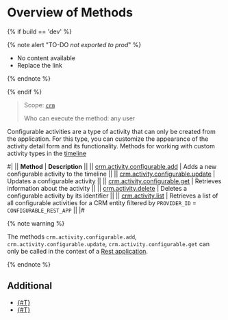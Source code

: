 # Overview of Methods

{% if build == 'dev' %}

{% note alert "TO-DO _not exported to prod_" %}

- No content available
- Replace the link

{% endnote %}

{% endif %}

> Scope: [`crm`](../../../../scopes/permissions.md)
>
> Who can execute the method: any user

Configurable activities are a type of activity that can only be created from the application. For this type, you can customize the appearance of the activity detail form and its functionality. Methods for working with custom activity types in the [timeline](../../index.md)

#|
|| **Method** | **Description** ||
|| [crm.activity.configurable.add](./crm-activity-configurable-add.md) | Adds a new configurable activity to the timeline ||
|| [crm.activity.configurable.update](./crm-activity-configurable-update.md) | Updates a configurable activity ||
|| [crm.activity.configurable.get](./crm-activity-configurable-get.md) | Retrieves information about the activity ||
|| [crm.activity.delete](../activity-base/crm-activity-delete.md) | Deletes a configurable activity by its identifier ||
|| [crm.activity.list](../activity-base/crm-activity-list.md) | Retrieves a list of all configurable activities for a CRM entity filtered by `PROVIDER_ID` = `CONFIGURABLE_REST_APP` ||
|#

{% note warning %}

The methods `crm.activity.configurable.add`, `crm.activity.configurable.update`, `crm.activity.configurable.get` can only be called in the context of a [Rest application](https://helpdesk.bitrix24.com/examples/app.zip).

{% endnote %}

## Additional

- [{#T}](./structure/layout.md)
- [{#T}](./badges/index.md)